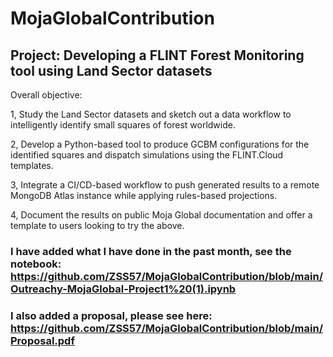 # MojaGlobalContribution

## Project: Developing a FLINT Forest Monitoring tool using Land Sector datasets

Overall objective:

1, Study the Land Sector datasets and sketch out a data workflow to intelligently identify small squares of forest worldwide.  

2, Develop a Python-based tool to produce GCBM configurations for the identified squares and dispatch simulations using the FLINT.Cloud templates.  

3, Integrate a CI/CD-based workflow to push generated results to a remote MongoDB Atlas instance while applying rules-based projections.  

4, Document the results on public Moja Global documentation and offer a template to users looking to try the above.  


### I have added what I have done in the past month, see the notebook: https://github.com/ZSS57/MojaGlobalContribution/blob/main/Outreachy-MojaGlobal-Project1%20(1).ipynb

### I also added a proposal, please see here: https://github.com/ZSS57/MojaGlobalContribution/blob/main/Proposal.pdf
